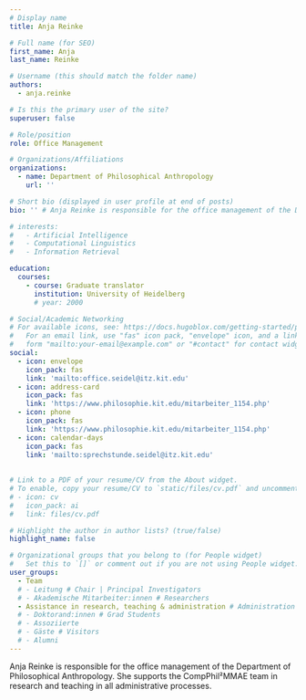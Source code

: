 ```yaml
---
# Display name
title: Anja Reinke  

# Full name (for SEO)
first_name: Anja
last_name: Reinke

# Username (this should match the folder name)
authors:
  - anja.reinke

# Is this the primary user of the site?
superuser: false

# Role/position
role: Office Management

# Organizations/Affiliations
organizations:
  - name: Department of Philosophical Anthropology
    url: ''

# Short bio (displayed in user profile at end of posts)
bio: '' # Anja Reinke is responsible for the office management of the Department of Philosophical Anthropology. 

# interests:
#   - Artificial Intelligence
#   - Computational Linguistics
#   - Information Retrieval

education:
  courses:
    - course: Graduate translator
      institution: University of Heidelberg
      # year: 2000

# Social/Academic Networking
# For available icons, see: https://docs.hugoblox.com/getting-started/page-builder/#icons
#   For an email link, use "fas" icon pack, "envelope" icon, and a link in the
#   form "mailto:your-email@example.com" or "#contact" for contact widget.
social:
  - icon: envelope
    icon_pack: fas
    link: 'mailto:office.seidel@itz.kit.edu'
  - icon: address-card
    icon_pack: fas
    link: 'https://www.philosophie.kit.edu/mitarbeiter_1154.php'
  - icon: phone
    icon_pack: fas
    link: 'https://www.philosophie.kit.edu/mitarbeiter_1154.php'
  - icon: calendar-days
    icon_pack: fas
    link: 'mailto:sprechstunde.seidel@itz.kit.edu'
    
  
# Link to a PDF of your resume/CV from the About widget.
# To enable, copy your resume/CV to `static/files/cv.pdf` and uncomment the lines below.
# - icon: cv
#   icon_pack: ai
#   link: files/cv.pdf

# Highlight the author in author lists? (true/false)
highlight_name: false

# Organizational groups that you belong to (for People widget)
#   Set this to `[]` or comment out if you are not using People widget.
user_groups:
  - Team
  # - Leitung # Chair | Principal Investigators
  # - Akademische Mitarbeiter:innen # Researchers
  - Assistance in research, teaching & administration # Administration
  # - Doktorand:innen # Grad Students
  # - Assoziierte 
  # - Gäste # Visitors
  # - Alumni
---
```


Anja Reinke is responsible for the office management of the Department of Philosophical Anthropology. She supports the CompPhil²MMAE team in research and teaching in all administrative processes.

